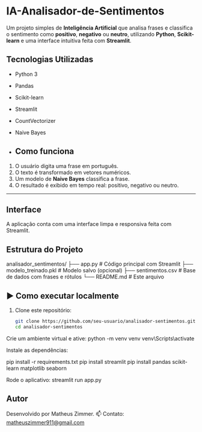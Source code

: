 # IA-Analisador-de-Sentimentos
Um projeto simples de **Inteligência Artificial** que analisa frases e classifica o sentimento como **positivo**, **negativo** ou **neutro**, utilizando **Python**, **Scikit-learn** e uma interface intuitiva feita com **Streamlit**.

## Tecnologias Utilizadas

- Python 3
- Pandas
- Scikit-learn
- Streamlit
- CountVectorizer
- Naive Bayes

- ## Como funciona

1. O usuário digita uma frase em português.
2. O texto é transformado em vetores numéricos.
3. Um modelo de **Naive Bayes** classifica a frase.
4. O resultado é exibido em tempo real: positivo, negativo ou neutro.

---

## Interface

A aplicação conta com uma interface limpa e responsiva feita com Streamlit.  

## Estrutura do Projeto
analisador_sentimentos/
├── app.py # Código principal com Streamlit
├── modelo_treinado.pkl # Modelo salvo (opcional)
├── sentimentos.csv # Base de dados com frases e rótulos
└── README.md # Este arquivo

## ▶ Como executar localmente
1. Clone este repositório:
   ```bash
   git clone https://github.com/seu-usuario/analisador-sentimentos.git
   cd analisador-sentimentos
   
Crie um ambiente virtual e ative:
python -m venv venv
venv\Scripts\activate 

Instale as dependências:

pip install -r requirements.txt
pip install streamlit
pip install pandas scikit-learn matplotlib seaborn


Rode o aplicativo:
streamlit run app.py

## Autor
Desenvolvido por Matheus Zimmer.
📫 Contato: matheuszimmer911@gmail.com
